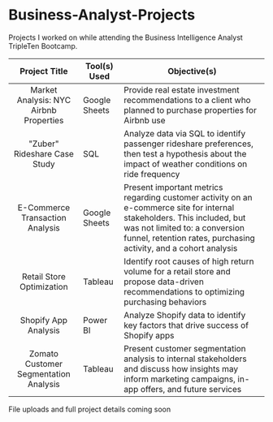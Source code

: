 # Business-Analyst-Projects

Projects I worked on while attending the Business Intelligence Analyst TripleTen Bootcamp.

| Project Title | Tool(s) Used | Objective(s) | 
| :-------------: | ----------------- |----------------- |
| Market Analysis: NYC Airbnb Properties| Google Sheets | Provide real estate investment recommendations to a client who planned to purchase properties for Airbnb use | 
| "Zuber" Rideshare Case Study | SQL | Analyze data via SQL to identify passenger rideshare preferences, then test a hypothesis about the impact of weather conditions on ride frequency | 
| E-Commerce Transaction Analysis | Google Sheets | Present important metrics regarding customer activity on an e-commerce site for internal stakeholders. This included, but was not limited to: a conversion funnel, retention rates, purchasing activity, and a cohort analysis | 
| Retail Store Optimization | Tableau | Identify root causes of high return volume for a retail store and propose data-driven recommendations to optimizing purchasing behaviors | 
| Shopify App Analysis| Power BI | Analyze Shopify data to identify key factors that drive success of Shopify apps | 
| Zomato Customer Segmentation Analysis | Tableau | Present customer segmentation analysis to internal stakeholders and discuss how insights may inform marketing campaigns, in-app offers, and future services | 


File uploads and full project details coming soon
